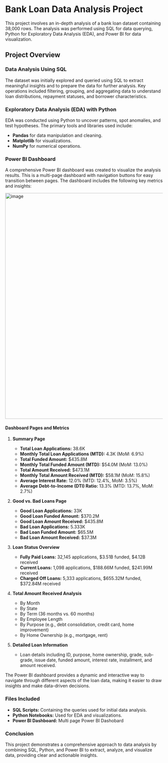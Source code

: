 # Bank Loan Data Analysis Project

This project involves an in-depth analysis of a bank loan dataset containing 38,000 rows. The analysis was performed using SQL for data querying, Python for Exploratory Data Analysis (EDA), and Power BI for data visualization. 

## Project Overview

### Data Analysis Using SQL
The dataset was initially explored and queried using SQL to extract meaningful insights and to prepare the data for further analysis. Key operations included filtering, grouping, and aggregating data to understand loan distributions, repayment statuses, and borrower characteristics.

### Exploratory Data Analysis (EDA) with Python
EDA was conducted using Python to uncover patterns, spot anomalies, and test hypotheses. The primary tools and libraries used include:
- **Pandas** for data manipulation and cleaning.
- **Matplotlib** for visualizations.
- **NumPy** for numerical operations.

### Power BI Dashboard
A comprehensive Power BI dashboard was created to visualize the analysis results. This is a multi-page dashboard with navigation buttons for easy transition between pages. The dashboard includes the following key metrics and insights:

<img width="1287" height="719" alt="image" src="https://github.com/user-attachments/assets/59e39905-cf52-4fc3-8f45-dd2428db08b1" />


#### Dashboard Pages and Metrics
1. **Summary Page**
   - **Total Loan Applications:** 38.6K
   - **Monthly Total Loan Applications (MTD):** 4.3K (MoM: 6.9%)
   - **Total Funded Amount:** $435.8M
   - **Monthly Total Funded Amount (MTD):** $54.0M (MoM: 13.0%)
   - **Total Amount Received:** $473.1M
   - **Monthly Total Amount Received (MTD):** $58.1M (MoM: 15.8%)
   - **Average Interest Rate:** 12.0% (MTD: 12.4%, MoM: 3.5%)
   - **Average Debt-to-Income (DTI) Ratio:** 13.3% (MTD: 13.7%, MoM: 2.7%)

2. **Good vs. Bad Loans Page**
   - **Good Loan Applications:** 33K
   - **Good Loan Funded Amount:** $370.2M
   - **Good Loan Amount Received:** $435.8M
   - **Bad Loan Applications:** 5.333K
   - **Bad Loan Funded Amount:** $65.5M
   - **Bad Loan Amount Received:** $37.3M

3. **Loan Status Overview**
   - **Fully Paid Loans:** 32,145 applications, $3.51B funded, $4.12B received
   - **Current Loans:** 1,098 applications, $188.66M funded, $241.99M received
   - **Charged Off Loans:** 5,333 applications, $655.32M funded, $372.84M received

4. **Total Amount Received Analysis**
   - By Month
   - By State
   - By Term (36 months vs. 60 months)
   - By Employee Length
   - By Purpose (e.g., debt consolidation, credit card, home improvement)
   - By Home Ownership (e.g., mortgage, rent)

5. **Detailed Loan Information**
   - Loan details including ID, purpose, home ownership, grade, sub-grade, issue date, funded amount, interest rate, installment, and amount received.

The Power BI dashboard provides a dynamic and interactive way to navigate through different aspects of the loan data, making it easier to draw insights and make data-driven decisions.

### Files Included
- **SQL Scripts:** Containing the queries used for initial data analysis.
- **Python Notebooks:** Used for EDA and visualizations.
- **Power BI Dashboard:** Multi page Power BI Dashobard

### Conclusion
This project demonstrates a comprehensive approach to data analysis by combining SQL, Python, and Power BI to extract, analyze, and visualize data, providing clear and actionable insights.
